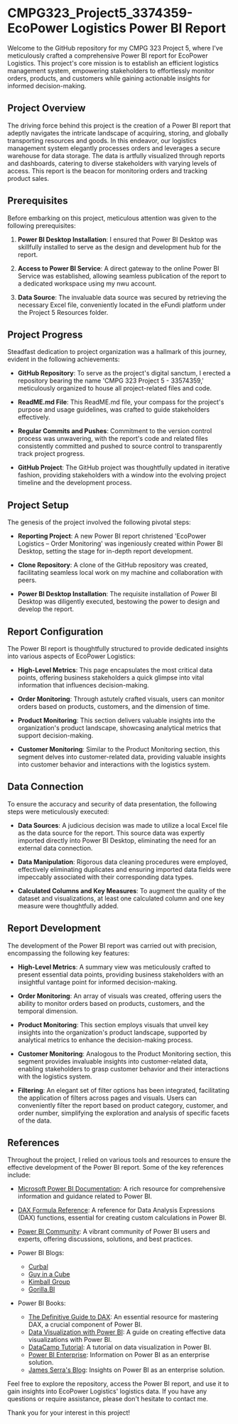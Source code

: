 # CMPG323_Project5_3374359-EcoPower Logistics Power BI Report

Welcome to the GitHub repository for my CMPG 323 Project 5, where I've meticulously crafted a comprehensive Power BI report for EcoPower Logistics. This project's core mission is to establish an efficient logistics management system, empowering stakeholders to effortlessly monitor orders, products, and customers while gaining actionable insights for informed decision-making.

## Project Overview

The driving force behind this project is the creation of a Power BI report that adeptly navigates the intricate landscape of acquiring, storing, and globally transporting resources and goods. In this endeavor, our logistics management system elegantly processes orders and leverages a secure warehouse for data storage. The data is artfully visualized through reports and dashboards, catering to diverse stakeholders with varying levels of access. This report is the beacon for monitoring orders and tracking product sales.

## Prerequisites

Before embarking on this project, meticulous attention was given to the following prerequisites:

1. **Power BI Desktop Installation**: I ensured that Power BI Desktop was skillfully installed to serve as the design and development hub for the report.

2. **Access to Power BI Service**: A direct gateway to the online Power BI Service was established, allowing seamless publication of the report to a dedicated workspace using my nwu account.

3. **Data Source**: The invaluable data source was secured by retrieving the necessary Excel file, conveniently located in the eFundi platform under the Project 5 Resources folder.

## Project Progress

Steadfast dedication to project organization was a hallmark of this journey, evident in the following achievements:

- **GitHub Repository**: To serve as the project's digital sanctum, I erected a repository bearing the name 'CMPG 323 Project 5 - 33574359,' meticulously organized to house all project-related files and code.

- **ReadME.md File**: This ReadME.md file, your compass for the project's purpose and usage guidelines, was crafted to guide stakeholders effectively.

- **Regular Commits and Pushes**: Commitment to the version control process was unwavering, with the report's code and related files consistently committed and pushed to source control to transparently track project progress.

- **GitHub Project**: The GitHub project was thoughtfully updated in iterative fashion, providing stakeholders with a window into the evolving project timeline and the development process.

## Project Setup

The genesis of the project involved the following pivotal steps:

- **Reporting Project**: A new Power BI report christened 'EcoPower Logistics – Order Monitoring' was ingeniously created within Power BI Desktop, setting the stage for in-depth report development.

- **Clone Repository**: A clone of the GitHub repository was created, facilitating seamless local work on my machine and collaboration with peers.

- **Power BI Desktop Installation**: The requisite installation of Power BI Desktop was diligently executed, bestowing the power to design and develop the report.

## Report Configuration

The Power BI report is thoughtfully structured to provide dedicated insights into various aspects of EcoPower Logistics:

- **High-Level Metrics**: This page encapsulates the most critical data points, offering business stakeholders a quick glimpse into vital information that influences decision-making.

- **Order Monitoring**: Through astutely crafted visuals, users can monitor orders based on products, customers, and the dimension of time.

- **Product Monitoring**: This section delivers valuable insights into the organization's product landscape, showcasing analytical metrics that support decision-making.

- **Customer Monitoring**: Similar to the Product Monitoring section, this segment delves into customer-related data, providing valuable insights into customer behavior and interactions with the logistics system.

## Data Connection

To ensure the accuracy and security of data presentation, the following steps were meticulously executed:

- **Data Sources**: A judicious decision was made to utilize a local Excel file as the data source for the report. This source data was expertly imported directly into Power BI Desktop, eliminating the need for an external data connection.

- **Data Manipulation**: Rigorous data cleaning procedures were employed, effectively eliminating duplicates and ensuring imported data fields were impeccably associated with their corresponding data types.

- **Calculated Columns and Key Measures**: To augment the quality of the dataset and visualizations, at least one calculated column and one key measure were thoughtfully added.

## Report Development

The development of the Power BI report was carried out with precision, encompassing the following key features:

- **High-Level Metrics**: A summary view was meticulously crafted to present essential data points, providing business stakeholders with an insightful vantage point for informed decision-making.

- **Order Monitoring**: An array of visuals was created, offering users the ability to monitor orders based on products, customers, and the temporal dimension.

- **Product Monitoring**: This section employs visuals that unveil key insights into the organization's product landscape, supported by analytical metrics to enhance the decision-making process.

- **Customer Monitoring**: Analogous to the Product Monitoring section, this segment provides invaluable insights into customer-related data, enabling stakeholders to grasp customer behavior and their interactions with the logistics system.

- **Filtering**: An elegant set of filter options has been integrated, facilitating the application of filters across pages and visuals. Users can conveniently filter the report based on product category, customer, and order number, simplifying the exploration and analysis of specific facets of the data.

## References

Throughout the project, I relied on various tools and resources to ensure the effective development of the Power BI report. Some of the key references include:

- [Microsoft Power BI Documentation](https://learn.microsoft.com/en-us/power-bi/): A rich resource for comprehensive information and guidance related to Power BI.

- [DAX Formula Reference](https://learn.microsoft.com/en-us/dax/dax-function-reference): A reference for Data Analysis Expressions (DAX) functions, essential for creating custom calculations in Power BI.

- [Power BI Community](https://community.fabric.microsoft.com/t5/Microsoft-Power-BI-Community/ct-p/powerbi): A vibrant community of Power BI users and experts, offering discussions, solutions, and best practices.

- Power BI Blogs:
  - [Curbal](https://curbal.com/)
  - [Guy in a Cube](https://guyinacube.com/)
  - [Kimball Group](https://www.kimballgroup.com/)
  - [Gorilla.BI](https://gorilla.bi/)

- Power BI Books:
  - [The Definitive Guide to DAX](https://www.amazon.com/Definitive-Guide-DAX-intelligence-Microsoft/dp/073569835X): An essential resource for mastering DAX, a crucial component of Power BI.
  - [Data Visualization with Power BI](https://powerbi.microsoft.com/en-us/power-bi-pro/): A guide on creating effective data visualizations with Power BI.
  - [DataCamp Tutorial](https://www.datacamp.com/tutorial/data-visualisation-powerbi): A tutorial on data visualization in Power BI.
  - [Power BI Enterprise](https://powerbi.microsoft.com/en-us/enterprise/): Information on Power BI as an enterprise solution.
  - [James Serra's Blog](https://www.jamesserra.com/archive/2022/06/power-bi-as-a-enterprise-solution/): Insights on Power BI as an enterprise solution.

Feel free to explore the repository, access the Power BI report, and use it to gain insights into EcoPower Logistics' logistics data. If you have any questions or require assistance, please don't hesitate to contact me.

Thank you for your interest in this project!
